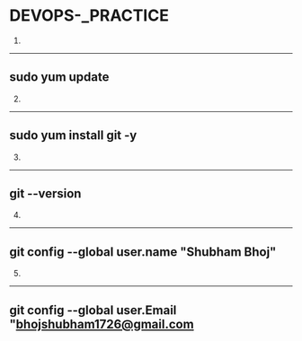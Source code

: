 # DEVOPS-_PRACTICE

1.
---
   sudo yum update   
---

2.
---
 sudo yum install git -y
---
3.
---
git --version
---
4.
---
git config --global user.name "Shubham Bhoj"
---
5.
---
git config --global user.Email "bhojshubham1726@gmail.com
---
